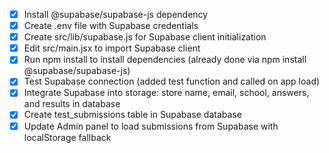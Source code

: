 - [x] Install @supabase/supabase-js dependency
- [x] Create .env file with Supabase credentials
- [x] Create src/lib/supabase.js for Supabase client initialization
- [x] Edit src/main.jsx to import Supabase client
- [x] Run npm install to install dependencies (already done via npm install @supabase/supabase-js)
- [x] Test Supabase connection (added test function and called on app load)
- [x] Integrate Supabase into storage: store name, email, school, answers, and results in database
- [x] Create test_submissions table in Supabase database
- [x] Update Admin panel to load submissions from Supabase with localStorage fallback

